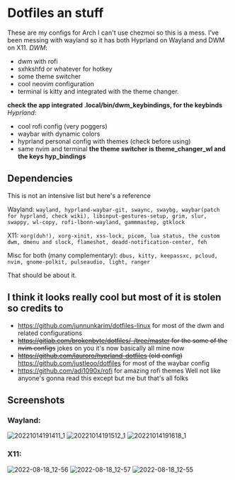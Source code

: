# Dotfiles an stuff
These are my configs for Arch
I can't use chezmoi so this is a mess.
I've been messing with wayland so it has both Hyprland on Wayland and DWM on X11.
*DWM*:
- dwm with rofi
- sxhkshfd or whatever for hotkey
- some theme switcher 
- cool neovim configuration
- terminal is kitty and integrated with the theme changer.
 
 **check the app integrated .local/bin/dwm_keybindings, for the keybinds**
*Hyprland*:
- cool rofi config (very poggers)
- waybar with dynamic colors
- hyprland personal config with themes (check before using)
- same nvim and terminal
 **the theme switcher is theme_changer_wl and the keys hyp_bindings**
 
 ## Dependencies
 This is not an intensive list but here's a reference
 
 Wayland: `wayland, hyprland-waybar-git, swaync, swaybg, waybar(patch for hyprland, check wiki), libinput-gestures-setup, grim, slur, swappy, wl-copy, rofi-lbonn-wayland, gammmastep, gtklock`
  
  X11: `xorg(duh!), xorg-xinit, xss-lock, picom, lua status, the custom dwm, dmenu and slock, flameshot, deadd-notification-center, feh`
  
  Misc for both (many complementary): `dbus, kitty, keepassxc, pcloud, nvim, gnome-polkit, pulseaudio, light, ranger`
  
  That should be about it.
## I think it looks really cool but most of it is stolen so credits to
- https://github.com/junnunkarim/dotfiles-linux for most of the dwm and related configurations
- ~~https://gitlab.com/brokenbyte/dotfiles/-/tree/master for the some of the nvim configs~~ jokes on you it's now basically all mine now
- ~~https://github.com/lauroro/hyprland-dotfiles (old config)~~ https://github.com/justleoo/dotfiles for most of the waybar config
- https://github.com/adi1090x/rofi for amazing rofi themes
Well not like anyone's gonna read this except but me but that's all folks
## Screenshots
### Wayland:
![20221014191411_1](https://user-images.githubusercontent.com/92183955/195913699-d8e06192-288a-423a-83b1-2a63fb5d930d.png)
![20221014191512_1](https://user-images.githubusercontent.com/92183955/195913773-eff5fe68-1fd2-4fb9-8899-f2870033926d.png)
![20221014191618_1](https://user-images.githubusercontent.com/92183955/195913926-922374ad-3c3c-4ab4-8dd7-44de0782e3ce.png)
### X11:
![2022-08-18_12-56](https://user-images.githubusercontent.com/92183955/185389216-4fdc74f6-b4e1-463f-a299-7716e612b230.png)
![2022-08-18_12-57](https://user-images.githubusercontent.com/92183955/185389228-f4b053ab-861c-4f78-b558-bce366b62daf.png)
![2022-08-18_12-55](https://user-images.githubusercontent.com/92183955/185389204-a72462f9-e141-4c66-b5f3-e8383b0e66cf.png)
